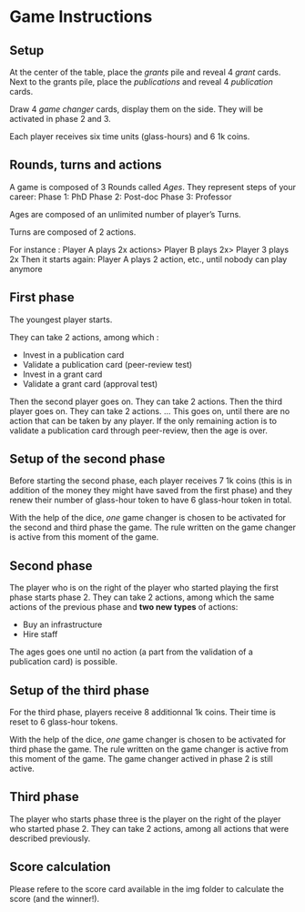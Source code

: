 # Game Instructions

## Setup

At the center of the table, place the *grants* pile and reveal 4 *grant* cards.
Next to the grants pile, place the *publications* and reveal 4 *publication* cards.

Draw 4 *game changer* cards, display them on the side. They will be activated in phase 2 and 3. 

Each player receives six time units (glass-hours) and 6 1k coins. 

## Rounds, turns and actions

A game is composed of 3 Rounds called *Ages*. They represent steps of your career:
Phase 1:	PhD
Phase 2:	Post-doc
Phase 3:	Professor

Ages are composed of an unlimited number of player’s Turns.

Turns are composed of 2 actions.

For instance : Player A plays 2x actions> Player B plays 2x> Player 3 plays 2x Then it starts again: Player A plays 2 action, etc., until nobody can play anymore


## First phase

The youngest player starts. 

They can take 2 actions, among which : 

- Invest in a publication card
- Validate a publication card (peer-review test)
- Invest in a grant card
- Validate a grant card (approval test)

Then the second player goes on. They can take 2 actions.
Then the third player goes on. They can take 2 actions.
...
This goes on, until there are no action that can be taken by any player.
If the only remaining action is to validate a publication card through peer-review, then the age is over. 


## Setup of the second phase

Before starting the second phase, each player receives 7 1k coins (this is in addition of the money they might have saved from the first phase) and they renew their number of glass-hour token to have 6 glass-hour token in total. 

With the help of the dice, *one* game changer is chosen to be activated for the second and third phase the game.
The rule written on the game changer is active from this moment of the game. 

## Second phase

The player who is on the right of the player who started playing the first phase starts phase 2.
They can take 2 actions, among which the same actions of the previous phase and **two new types** of actions:
- Buy an infrastructure
- Hire staff

The ages goes one until no action (a part from the validation of a publication card)  is possible.  

## Setup of the third phase

For the third phase, players receive 8 additionnal 1k coins.
Their time is reset to 6 glass-hour tokens. 

With the help of the dice, *one* game changer is chosen to be activated for third phase the game.
The rule written on the game changer is active from this moment of the game.
The game changer actived in phase 2 is still active. 

## Third phase

The player who starts phase three is the player on the right of the player who started phase 2. 
They can take 2 actions, among all actions that were described previously. 


## Score calculation

Please refere to the score card available in the img folder to calculate the score (and the winner!). 